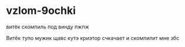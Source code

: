# vzlom-9ochki
витёк скомпиль под винду пжпж

Витёк тупо мужик щавс кутэ криэтор счкачает и скомпилит мне збс
